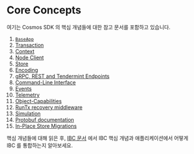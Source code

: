 <!--
order: false
parent:
  order: 3
-->

# Core Concepts

여기는 Cosmos SDK 의 핵심 개념들에 대한 참고 문서를 포함하고 있습니다.

1. [`BaseApp`](./baseapp.md)
2. [Transaction](./transactions.md)
3. [Context](./context.md)
4. [Node Client](./node.md)
5. [Store](./store.md)
6. [Encoding](./encoding.md)
7. [gRPC, REST and Tendermint Endpoints](./grpc_rest.md)
8. [Command-Line Interface](./cli.md)
9. [Events](./events.md)
10. [Telemetry](./telemetry.md)
11. [Object-Capabilities](./ocap.md)
12. [RunTx recovery middleware](./runtx_middleware.md)
13. [Simulation](./simulation.md)
14. [Protobuf documentation](./proto-docs.md)
15. [In-Place Store Migrations](./upgrade.md)

핵심 개념들에 대해 읽은 후, [IBC 문서](../ibc/README.md) 에서 IBC 핵심 개념과 애플리케이션에서 어떻게 IBC 를 통합하는지 알아보세요.  
